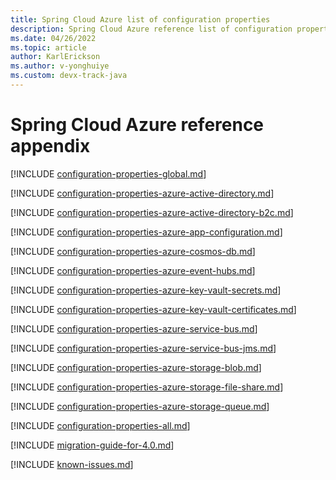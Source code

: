```yaml
---
title: Spring Cloud Azure list of configuration properties
description: Spring Cloud Azure reference list of configuration properties
ms.date: 04/26/2022
ms.topic: article
author: KarlErickson
ms.author: v-yonghuiye
ms.custom: devx-track-java
---
```


# Spring Cloud Azure reference appendix

[!INCLUDE [configuration-properties-global.md](includes/spring-cloud-azure/configuration-properties-global.md)]

[!INCLUDE [configuration-properties-azure-active-directory.md](includes/spring-cloud-azure/configuration-properties-azure-active-directory.md)]

[!INCLUDE [configuration-properties-azure-active-directory-b2c.md](includes/spring-cloud-azure/configuration-properties-azure-active-directory-b2c.md)]

[!INCLUDE [configuration-properties-azure-app-configuration.md](includes/spring-cloud-azure/configuration-properties-azure-app-configuration.md)]

[!INCLUDE [configuration-properties-azure-cosmos-db.md](includes/spring-cloud-azure/configuration-properties-azure-cosmos-db.md)]

[!INCLUDE [configuration-properties-azure-event-hubs.md](includes/spring-cloud-azure/configuration-properties-azure-event-hubs.md)]

[!INCLUDE [configuration-properties-azure-key-vault-secrets.md](includes/spring-cloud-azure/configuration-properties-azure-key-vault-secrets.md)]

[!INCLUDE [configuration-properties-azure-key-vault-certificates.md](includes/spring-cloud-azure/configuration-properties-azure-key-vault-certificates.md)]

[!INCLUDE [configuration-properties-azure-service-bus.md](includes/spring-cloud-azure/configuration-properties-azure-service-bus.md)]

[!INCLUDE [configuration-properties-azure-service-bus-jms.md](includes/spring-cloud-azure/configuration-properties-azure-service-bus-jms.md)]

[!INCLUDE [configuration-properties-azure-storage-blob.md](includes/spring-cloud-azure/configuration-properties-azure-storage-blob.md)]

[!INCLUDE [configuration-properties-azure-storage-file-share.md](includes/spring-cloud-azure/configuration-properties-azure-storage-file-share.md)]

[!INCLUDE [configuration-properties-azure-storage-queue.md](includes/spring-cloud-azure/configuration-properties-azure-storage-queue.md)]

[!INCLUDE [configuration-properties-all.md](includes/spring-cloud-azure/configuration-properties-all.md)]

[!INCLUDE [migration-guide-for-4.0.md](includes/spring-cloud-azure/migration-guide-for-4.0.md)]

[!INCLUDE [known-issues.md](includes/spring-cloud-azure/known-issues.md)]
